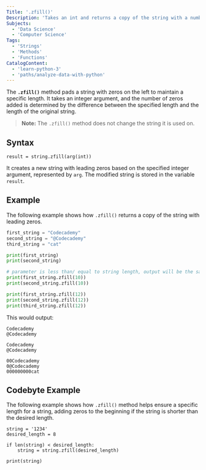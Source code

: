 ```yaml
---
Title: '.zfill()' 
Description: 'Takes an int and returns a copy of the string with a number of zeros preppended as a prefix , i.e "no. of zeros" + string.'
Subjects:
  - 'Data Science'
  - 'Computer Science'
Tags:
  - 'Strings'
  - 'Methods'
  - 'Functions'
CatalogContent:
  - 'learn-python-3'
  - 'paths/analyze-data-with-python'
---
```


The **`.zfill()`**  method pads a string with zeros on the left to maintain a specific length. It takes an integer argument, and the number of zeros added is determined by the difference between the specified length and the length of the original string.

> **Note:** The `.zfill()` method does not change the string it is used on.

## Syntax

```pseudo
result = string.zfill(arg(int))
```

It creates a new string with leading zeros based on the specified integer argument, represented by `arg`. The modified string is stored in the variable `result`.

## Example

The following example shows how `.zfill()` returns a copy of the string with leading zeros. 

```py
first_string = "Codecademy"
second_string = "@Codecademy"
third_string = "cat"

print(first_string)
print(second_string)

# parameter is less than/ equal to string length, output will be the same string.
print(first_string.zfill(10))
print(second_string.zfill(10))

print(first_string.zfill(12))
print(second_string.zfill(12))
print(third_string.zfill(12))
```
This would output:

```shell
Codecademy
@Codecademy

Codecademy
@Codecademy

00Codecademy
0@Codecademy
000000000cat

```

## Codebyte Example

The following example shows how `.zfill()` method helps ensure a specific length for a string, adding zeros to the beginning if the string is shorter than the desired length.

```codebyte/python
string = '1234'
desired_length = 8

if len(string) < desired_length:
    string = string.zfill(desired_length)
    
print(string)
```

